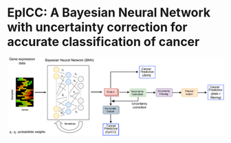 # EpICC: A Bayesian Neural Network with uncertainty correction for accurate classification of cancer


![alt text](https://github.com/pjoshi-hub/Bayesian_classification_model/blob/main/Figures/uncertainty_workflow.jpg)
